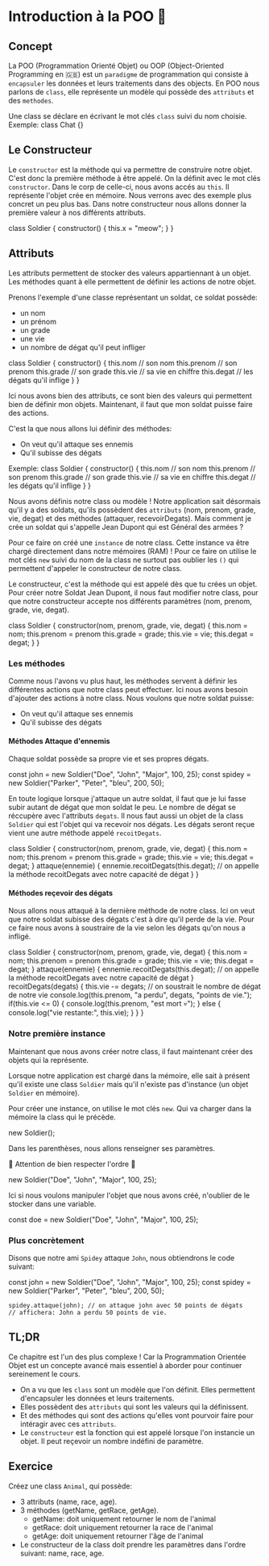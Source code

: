 # Introduction à la POO 🚀

## Concept
La POO (Programmation Orienté Objet) ou OOP (Object-Oriented Programming en 🇬🇧) est un `paradigme` de programmation qui consiste à `encapsuler` les données et leurs traitements dans des objects.
En POO nous parlons de `class`, elle représente un modèle qui possède des `attributs` et des `methodes`.

Une class se déclare en écrivant le mot clés `class` suivi du nom choisie.
Exemple:
<SyntaxHighlighter language="javascript" style="materialDark">
class Chat {}
</SyntaxHighlighter>

## Le Constructeur
Le `constructor` est la méthode qui va permettre de construire notre objet. C'est donc la première méthode à être appelé. On la définit avec le mot clés `constructor`. Dans le corp de celle-ci, nous avons accés au `this`. Il représente l'objet crée en mémoire. Nous verrons avec des exemple plus concret un peu plus bas. Dans notre constructeur nous allons donner la première valeur à nos différents attributs.

<SyntaxHighlighter language="javascript" style="materialDark">
class Soldier {
    constructor() {
        this.x = "meow";
    }
}
</SyntaxHighlighter>

## Attributs
Les attributs permettent de stocker des valeurs appartiennant à un objet.
Les méthodes quant à elle permettent de définir les actions de notre objet.

Prenons l'exemple d'une classe représentant un soldat, ce soldat possède:
- un nom
- un prénom
- un grade
- une vie
- un nombre de dégat qu'il peut infliger

<SyntaxHighlighter language="javascript" style="materialDark">
class Soldier {
    constructor() {
        this.nom // son nom
        this.prenom // son prenom
        this.grade // son grade
        this.vie // sa vie en chiffre
        this.degat // les dégats qu'il inflige
    }
}
</SyntaxHighlighter>

Ici nous avons bien des attributs, ce sont bien des valeurs qui permettent bien de définir mon objets.
Maintenant, il faut que mon soldat puisse faire des actions.

C'est la que nous allons lui définir des méthodes:

- On veut qu'il attaque ses ennemis
- Qu'il subisse des dégats

Exemple:
<SyntaxHighlighter language="javascript" style="materialDark">
class Soldier {
    constructor() {
        this.nom // son nom
        this.prenom // son prenom
        this.grade // son grade
        this.vie // sa vie en chiffre
        this.degat // les dégats qu'il inflige
    }
}
</SyntaxHighlighter>

Nous avons définis notre class ou modèle ! Notre application sait désormais qu'il y a des soldats, qu'ils possèdent des `attributs` (nom, prenom, grade, vie, degat) et des méthodes (attaquer, recevoirDegats).
Mais comment je crée un soldat qui s'appelle Jean Dupont qui est Général des armées ?

Pour ce faire on créé une `instance` de notre class.
Cette instance va être chargé directement dans notre mémoires (RAM) ! Pour ce faire on utilise le mot clés `new` suivi du nom de la class ne surtout pas oublier les `()` qui permettent d'appeler le constructeur de notre class.

Le constructeur, c'est la méthode qui est appelé dès que tu crées un objet.
Pour créer notre Soldat Jean Dupont, il nous faut modifier notre class, pour que notre constructeur accepte nos différents paramètres (nom, prenom, grade, vie, degat).

<SyntaxHighlighter language="javascript" style="materialDark">
class Soldier {
    constructor(nom, prenom, grade, vie, degat) {
        this.nom = nom;
        this.prenom = prenom
        this.grade = grade;
        this.vie = vie;
        this.degat = degat;
    }
}
</SyntaxHighlighter>

### Les méthodes

Comme nous l'avons vu plus haut, les méthodes servent à définir les différentes actions que notre class peut effectuer. Ici nous avons besoin d'ajouter des actions à notre class. Nous voulons que notre soldat puisse:

- On veut qu'il attaque ses ennemis
- Qu'il subisse des dégats

#### Méthodes Attaque d'ennemis
Chaque soldat possède sa propre vie et ses propres dégats.

<SyntaxHighlighter language="javascript" style="materialDark">
    const john = new Soldier("Doe", "John", "Major", 100, 25);
    const spidey = new Soldier("Parker", "Peter", "bleu", 200, 50);
</SyntaxHighlighter>

En toute logique lorsque j'attaque un autre soldat, il faut que je lui fasse subir autant de dégat que mon soldat le peu. Le nombre de dégat se réccupère avec l'attributs `degats`. Il nous faut aussi un objet de la class `Soldier` qui est l'objet qui va recevoir nos dégats. Les dégats seront reçue vient une autre méthode appelé `recoitDegats`.

<SyntaxHighlighter language="javascript" style="materialDark">
class Soldier {
    constructor(nom, prenom, grade, vie, degat) {
        this.nom = nom;
        this.prenom = prenom
        this.grade = grade;
        this.vie = vie;
        this.degat = degat;
    }
    attaque(ennemie) {
        ennemie.recoitDegats(this.degat); // on appelle la méthode recoitDegats avec notre capacité de dégat
    }
}
</SyntaxHighlighter>

#### Méthodes reçevoir des dégats
Nous allons nous attaqué à la dernière méthode de notre class. Ici on veut que notre soldat subisse des dégats c'est à dire qu'il perde de la vie. Pour ce faire nous avons à soustraire de la vie selon les dégats qu'on nous a infligé.

<SyntaxHighlighter language="javascript" style="materialDark">
class Soldier {
    constructor(nom, prenom, grade, vie, degat) {
        this.nom = nom;
        this.prenom = prenom
        this.grade = grade;
        this.vie = vie;
        this.degat = degat;
    }
    attaque(ennemie) {
        ennemie.recoitDegats(this.degat); // on appelle la méthode recoitDegats avec notre capacité de dégat
    }
    recoitDegats(degats) {
        this.vie -= degats; // on soustrait le nombre de dégat de notre vie
        console.log(this.prenom, "a perdu", degats, "points de vie.");
        if(this.vie <= 0) {
            console.log(this.prenom, "est mort 💀");
        } else {
            console.log("vie restante:", this.vie);
        }
    }
}
</SyntaxHighlighter>

### Notre première instance
Maintenant que nous avons créer notre class, il faut maintenant créer des objets qui la représente.

Lorsque notre application est chargé dans la mémoire, elle sait à présent qu'il existe une class `Soldier` mais qu'il n'existe pas d'instance (un objet `Soldier` en mémoire).

Pour créer une instance, on utilise le mot clés `new`.
Qui va charger dans la mémoire la class qui le précède.

<SyntaxHighlighter language="javascript" style="materialDark">
    new Soldier();
</SyntaxHighlighter>

Dans les parenthèses, nous allons renseigner ses paramètres.

🚨 Attention de bien respecter l'ordre 🚨

<SyntaxHighlighter language="javascript" style="materialDark">
    new Soldier("Doe", "John", "Major", 100, 25);
</SyntaxHighlighter>

Ici si nous voulons manipuler l'objet que nous avons créé, n'oublier de le stocker dans une variable.

<SyntaxHighlighter language="javascript" style="materialDark">
    const doe = new Soldier("Doe", "John", "Major", 100, 25);
</SyntaxHighlighter>

### Plus concrètement

Disons que notre ami `Spidey` attaque `John`, nous obtiendrons le code suivant:

<SyntaxHighlighter language="javascript" style="materialDark">
    const john = new Soldier("Doe", "John", "Major", 100, 25);
    const spidey = new Soldier("Parker", "Peter", "bleu", 200, 50);

    spidey.attaque(john); // on attaque john avec 50 points de dégats
    // affichera: John a perdu 50 points de vie.
</SyntaxHighlighter>

## TL;DR
Ce chapitre est l'un des plus complexe ! Car la Programmation Orientée Objet est un concepte avancé mais essentiel à aborder pour continuer sereinement le cours.

- On a vu que les `class` sont un modèle que l'on définit. Elles permettent d'encapsuler les données et leurs traitements.
- Elles possèdent des `attributs` qui sont les valeurs qui la définissent.
- Et des méthodes qui sont des actions qu'elles vont pourvoir faire pour intéragir avec ces `attributs`.
- Le `constructeur` est la fonction qui est appelé lorsque l'on instancie un objet. Il peut reçevoir un nombre indéfini de paramètre.

## Exercice
Créez une class `Animal`, qui possède:
- 3 attributs (name, race, age).
- 3 méthodes (getName, getRace, getAge).
    - getName: doit uniquement retourner le nom de l'animal
    - getRace: doit uniquement retourner la race de l'animal
    - getAge: doit uniquement retourner l'âge de l'animal
- Le constructeur de la class doit prendre les paramètres dans l'ordre suivant: name, race, age.